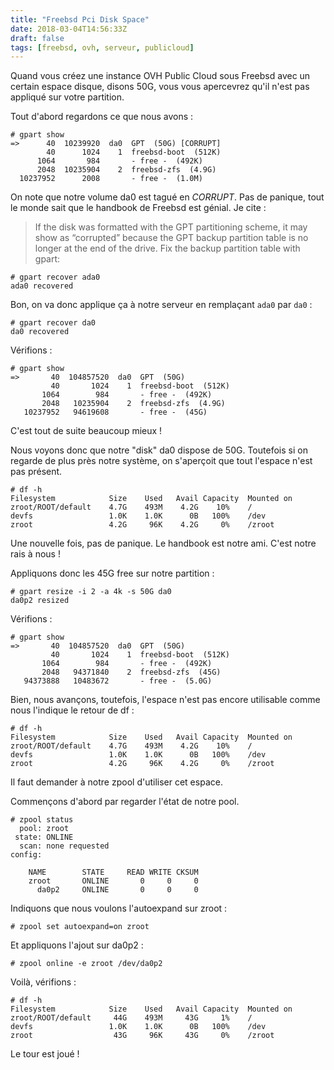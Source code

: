 ```yaml
---
title: "Freebsd Pci Disk Space"
date: 2018-03-04T14:56:33Z
draft: false
tags: [freebsd, ovh, serveur, publicloud]
---
```


Quand vous créez une instance OVH Public Cloud sous Freebsd avec un certain espace disque, disons 50G, vous vous apercevrez qu'il n'est pas appliqué sur votre partition.

Tout d'abord regardons ce que nous avons :
```
# gpart show
=>      40  10239920  da0  GPT  (50G) [CORRUPT]
        40      1024    1  freebsd-boot  (512K)
      1064       984       - free -  (492K)
      2048  10235904    2  freebsd-zfs  (4.9G)
  10237952      2008       - free -  (1.0M)
```

On note que notre volume da0 est tagué en _CORRUPT_. Pas de panique, tout le monde sait que le handbook de Freebsd est génial. Je cite :

> If the disk was formatted with the GPT partitioning scheme, it may show as “corrupted” because the GPT backup partition table is no longer at the end of the drive. Fix the backup partition table with gpart:
```
# gpart recover ada0
ada0 recovered
```
>

Bon, on va donc applique ça à notre serveur en remplaçant `ada0` par `da0` :
```
# gpart recover da0
da0 recovered
```

Vérifions :
```
# gpart show
=>       40  104857520  da0  GPT  (50G)
         40       1024    1  freebsd-boot  (512K)
       1064        984       - free -  (492K)
       2048   10235904    2  freebsd-zfs  (4.9G)
   10237952   94619608       - free -  (45G)
```

C'est tout de suite beaucoup mieux !

Nous voyons donc que notre "disk" da0 dispose de 50G. Toutefois si on regarde de plus près notre système, on s'aperçoit que tout l'espace n'est pas présent.
```
# df -h
Filesystem            Size    Used   Avail Capacity  Mounted on
zroot/ROOT/default    4.7G    493M    4.2G    10%    /
devfs                 1.0K    1.0K      0B   100%    /dev
zroot                 4.2G     96K    4.2G     0%    /zroot
```

Une nouvelle fois, pas de panique. Le handbook est notre ami. C'est notre rais à nous !

Appliquons donc les 45G free sur notre partition :
```
# gpart resize -i 2 -a 4k -s 50G da0
da0p2 resized
```

Vérifions :
```
# gpart show
=>       40  104857520  da0  GPT  (50G)
         40       1024    1  freebsd-boot  (512K)
       1064        984       - free -  (492K)
       2048   94371840    2  freebsd-zfs  (45G)
   94373888   10483672       - free -  (5.0G)
```

Bien, nous avançons, toutefois, l'espace n'est pas encore utilisable comme nous l'indique le retour de df :
```
# df -h
Filesystem            Size    Used   Avail Capacity  Mounted on
zroot/ROOT/default    4.7G    493M    4.2G    10%    /
devfs                 1.0K    1.0K      0B   100%    /dev
zroot                 4.2G     96K    4.2G     0%    /zroot
```

Il faut demander à notre zpool d'utiliser cet espace.

Commençons d'abord par regarder l'état de notre pool.
```
# zpool status
  pool: zroot
 state: ONLINE
  scan: none requested
config:

	NAME        STATE     READ WRITE CKSUM
	zroot       ONLINE       0     0     0
	  da0p2     ONLINE       0     0     0
```

Indiquons que nous voulons l'autoexpand sur zroot :
```
# zpool set autoexpand=on zroot
```

Et appliquons l'ajout sur da0p2 :
```
# zpool online -e zroot /dev/da0p2
```

Voilà, vérifions :
```
# df -h
Filesystem            Size    Used   Avail Capacity  Mounted on
zroot/ROOT/default     44G    493M     43G     1%    /
devfs                 1.0K    1.0K      0B   100%    /dev
zroot                  43G     96K     43G     0%    /zroot
```

Le tour est joué !
